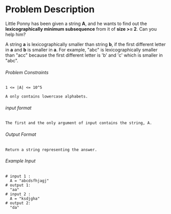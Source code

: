 # Problem Description

Little Ponny has been given a string **A**, and he wants to find out the **lexicographically minimum subsequence** from it of **size >= 2**. Can you help him?

A string **a** is lexicographically smaller than string **b**, if the first different letter in **a** and **b** is smaller in **a**. For example, "abc" is lexicographically smaller than "acc" because the first different letter is 'b' and 'c' which is smaller in "abc".

###### Problem Constraints

```
1 <= |A| <= 10^5

A only contains lowercase alphabets.
```

###### input format

``` 
The first and the only argument of input contains the string, A.
```

###### Output Format

```
Return a string representing the answer.
```

###### Example Input

```
# input 1 : 
  A = "abcdsfhjagj" 
# output 1: 
  "aa" 
# input 2 : 
  A = "ksdjgha"    
# output 2: 
  "da"
```
